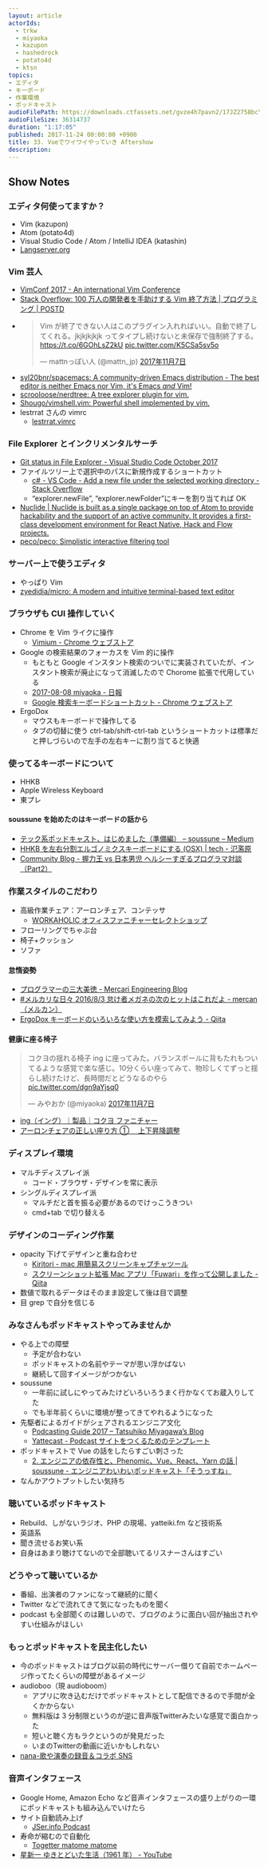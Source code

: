 ```yaml
---
layout: article
actorIds:
  - trkw
  - miyaoka
  - kazupon
  - hashedrock
  - potato4d
  - ktsn
topics:
- エディタ
- キーボード
- 作業環境
- ポッドキャスト
audioFilePath: https://downloads.ctfassets.net/gvze4h7pavn2/17JZ2758bcY4ikY0AAcc8/ae8475cec7459a10b6d7b610fd4ca275/33.mp3
audioFileSize: 36314737
duration: "1:17:05"
published: 2017-11-24 00:00:00 +0900
title: 33. Vueでワイワイやっていき Aftershow
description:
---
```


## Show Notes

### エディタ何使ってますか？

* Vim (kazupon)
* Atom (potato4d)
* Visual Studio Code / Atom / IntelliJ IDEA (katashin)
* [Langserver.org](https://langserver.org/)

### Vim 芸人

* [VimConf 2017 - An international Vim Conference](http://vimconf.vim-jp.org/2017/)
* [Stack Overflow: 100 万人の開発者を手助けする Vim 終了方法 \| プログラミング \| POSTD](http://postd.cc/stack-overflow-helping-one-million-developers-exit-vim/)
* <blockquote class="twitter-tweet" data-lang="ja"><p lang="ja" dir="ltr">Vim が終了できない人はこのプラグイン入れればいい。自動で終了してくれる。jkjkjkjkjk ってタイプし続けないと未保存で強制終了する。<a href="https://t.co/6GOhLsZ2kU">https://t.co/6GOhLsZ2kU</a> <a href="https://t.co/K5CSa5sv5o">pic.twitter.com/K5CSa5sv5o</a></p>&mdash; mattnっぽい人 (@mattn_jp) <a href="https://twitter.com/mattn_jp/status/927776711877435392?ref_src=twsrc%5Etfw">2017年11月7日</a></blockquote>
* [syl20bnr/spacemacs: A community-driven Emacs distribution - The best editor is neither Emacs nor Vim, it's Emacs _and_ Vim!](https://github.com/syl20bnr/spacemacs)
* [scrooloose/nerdtree: A tree explorer plugin for vim.](https://github.com/scrooloose/nerdtree)
* [Shougo/vimshell.vim: Powerful shell implemented by vim.](https://github.com/Shougo/vimshell.vim)
* lestrrat さんの vimrc
  * [lestrrat.vimrc](https://gist.github.com/lestrrat/373716)

### File Explorer とインクリメンタルサーチ

* [Git status in File Explorer - Visual Studio Code October 2017](https://code.visualstudio.com/updates/v1_18#_git-status-in-file-explorer)
* ファイルツリー上で選択中のパスに新規作成するショートカット
  * [c# - VS Code - Add a new file under the selected working directory - Stack Overflow](https://stackoverflow.com/questions/39599514/vs-code-add-a-new-file-under-the-selected-working-directory)
  * “explorer.newFile”, “explorer.newFolder”にキーを割り当てれば OK
* [Nuclide \| Nuclide is built as a single package on top of Atom to provide hackability and the support of an active community. It provides a first-class development environment for React Native, Hack and Flow projects.](https://nuclide.io/)
* [peco/peco: Simplistic interactive filtering tool](https://github.com/peco/peco)

### サーバー上で使うエディタ

* やっぱり Vim
* [zyedidia/micro: A modern and intuitive terminal-based text editor](https://github.com/zyedidia/micro)

### ブラウザも CUI 操作していく

* Chrome を Vim ライクに操作
  * [Vimium - Chrome ウェブストア](https://chrome.google.com/webstore/detail/vimium/dbepggeogbaibhgnhhndojpepiihcmeb)
* Google の検索結果のフォーカスを Vim 的に操作
  * もともと Google インスタント検索のついでに実装されていたが、インスタント検索が廃止になって消滅したので Chorome 拡張で代用している
  * [2017-08-08 miyaoka - 日報](https://nippo.wikihub.io/@miyaoka/20170808150412)
  * [Google 検索キーボードショートカット - Chrome ウェブストア](https://chrome.google.com/webstore/detail/google-search-results-sho/dchaandmcifgjemlhiekookpgjmkcelg/related?hl=ja)
* ErgoDox
  * マウスもキーボードで操作してる
  * タブの切替に使う ctrl-tab/shift-ctrl-tab というショートカットは標準だと押しづらいので左手の左右キーに割り当てると快適

### 使ってるキーボードについて

* HHKB
* Apple Wireless Keyboard
* 東プレ

#### soussune を始めたのはキーボードの話から

* [テック系ポッドキャスト、はじめました（準備編） – soussune – Medium](https://medium.com/soussune/%E3%83%86%E3%83%83%E3%82%AF%E7%B3%BB%E3%83%9D%E3%83%83%E3%83%89%E3%82%AD%E3%83%A3%E3%82%B9%E3%83%88-%E3%81%AF%E3%81%98%E3%82%81%E3%81%BE%E3%81%97%E3%81%9F-369bd1efcd3a)
* [HHKB を左右分割エルゴノミクスキーボードにする (OSX) \| tech - 氾濫原](https://lowreal.net/2016/07/20/1)
* [Community Blog - 握力王 vs 日本男児 ヘルシーすぎるプログラマ対談（Part2）](https://www.oreilly.co.jp/community/blog/2016/03/helthy-programmers-talk-training-part2.html)

### 作業スタイルのこだわり

* 高級作業チェア：アーロンチェア、コンテッサ
  * [WORKAHOLIC オフィスファニチャーセレクトショップ](https://www.iamworkaholic.jp/)
* フローリングでちゃぶ台
* 椅子+クッション
* ソファ

#### 怠惰姿勢

* [プログラマーの三大美徳 - Mercari Engineering Blog](http://tech.mercari.com/entry/2016/06/30/181442)
* [#メルカリな日々 2016/8/3 怠け者メガネの次のヒットはこれだよ - mercan（メルカン）](http://mercan.mercari.com/entry/2016/08/02/194622)
* [ErgoDox キーボードのいろいろな使い方を模索してみよう - Qiita](https://qiita.com/miyaoka/items/a0d0797a5d9e183cd2cd)

#### 健康に座る椅子

<blockquote class="twitter-tweet" data-lang="ja"><p lang="ja" dir="ltr">コクヨの揺れる椅子 ing に座ってみた。バランスボールに背もたれもついてるような感覚で楽な感じ。10分くらい座ってみて、物珍しくてずっと揺らし続けたけど、長時間だとどうなるのやら <a href="https://t.co/dgn9aYjsq0">pic.twitter.com/dgn9aYjsq0</a></p>&mdash; みやおか (@miyaoka) <a href="https://twitter.com/miyaoka/status/927804450449657856?ref_src=twsrc%5Etfw">2017年11月7日</a></blockquote>

* [ing（イング）｜製品｜コクヨ ファニチャー](http://www.kokuyo-furniture.co.jp/products/office/ing/)
* [アーロンチェアの正しい座り方 ① 　上下昇降調整](http://shobundo.biz/blog/hermanmiller/aeron/suwarikata1)

### ディスプレイ環境

* マルチディスプレイ派
  * コード・ブラウザ・デザインを常に表示
* シングルディスプレイ派
  * マルチだと首を振る必要があるのでけっこうきつい
  * cmd+tab で切り替える

### デザインのコーディング作業

* opacity 下げてデザインと重ね合わせ
  * [Kiritori - mac 用簡易スクリーンキャプチャツール](http://kiritori.ruhenheim.org/jp/)
  * [スクリーンショット拡張 Mac アプリ「Fuwari」を作って公開しました - Qiita](https://qiita.com/kentya6/items/00599091bd987b5fa797)
* 数値で取れるデータはそのまま設定して後は目で調整
* 目 grep で自分を信じる

### みなさんもポッドキャストやってみませんか

* やる上での障壁
  * 予定が合わない
  * ポッドキャストの名前やテーマが思い浮かばない
  * 継続して回すイメージがつかない
* soussune
  * 一年前に試しにやってみたけどいろいろうまく行かなくてお蔵入りしてた
  * でも半年前くらいに環境が整ってきてやれるようになった
* 先駆者によるガイドがシェアされるエンジニア文化
  * [Podcasting Guide 2017 – Tatsuhiko Miyagawa’s Blog](https://weblog.bulknews.net/podcasting-guide-2017-2e88531a367d)
  * [Yattecast - Podcast サイトをつくるためのテンプレート](https://r7kamura.github.io/yattecast/)
* ポッドキャストで Vue の話をしたらすごい刺さった
  * [2. エンジニアの依存性と、Phenomic、Vue、React、Yarn の話 \| soussune - エンジニアわいわいポッドキャスト「そうっすね」](https://soussune.com/episode/2)
* なんかアウトプットしたい気持ち

### 聴いているポッドキャスト

* Rebuild、しがないラジオ、PHP の現場、yatteiki.fm など技術系
* 英語系
* 聞き流せるお笑い系
* 自身はあまり聴けてないので全部聴いてるリスナーさんはすごい

### どうやって聴いているか

* 番組、出演者のファンになって継続的に聞く
* Twitter などで流れてきて気になったものを聞く
* podcast も全部聞くのは難しいので、ブログのように面白い回が抽出されやすい仕組みがほしい

### もっとポッドキャストを民主化したい

* 今のポッドキャストはブログ以前の時代にサーバー借りて自前でホームページ作ってたくらいの障壁があるイメージ
* audioboo（現 audioboom）
  * アプリに吹き込むだけでポッドキャストとして配信できるので手間が全くかからない
  * 無料版は 3 分制限というのが逆に音声版Twitterみたいな感覚で面白かった
  * 短いと聴く方もラクというのが発見だった
  * いまのTwitterの動画に近いかもしれない
* [nana-歌や演奏の録音＆コラボ SNS](https://itunes.apple.com/jp/app/nana-%E6%AD%8C%E3%82%84%E6%BC%94%E5%A5%8F%E3%81%AE%E9%8C%B2%E9%9F%B3-%E3%82%B3%E3%83%A9%E3%83%9Csns/id540360389?mt=8)

### 音声インタフェース

* Google Home, Amazon Echo など音声インタフェースの盛り上がりの一環にポッドキャストも組み込んでいけたら
* サイト自動読み上げ
  * [JSer.info Podcast](https://jser.info/podcast/)
* 寿命が縮むので自動化
  * [Togetter matome matome](https://www.slideshare.net/otsune/togetter-matome-matome)
* [星新一 ゆきとどいた生活（1961 年） - YouTube](https://www.youtube.com/watch?v=4bc-pcUycHA)

